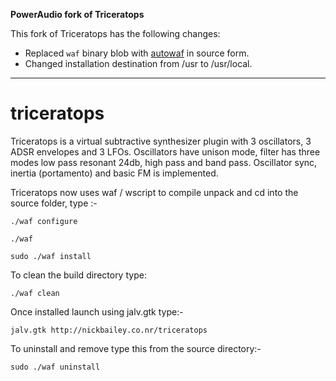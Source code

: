 **PowerAudio fork of Triceratops**

This fork of Triceratops has the following changes:

* Replaced `waf` binary blob with [autowaf] in source form.
* Changed installation destination from /usr to /usr/local.

[autowaf]: https://github.com/drobilla/autowaf

---

# triceratops

Triceratops is a virtual subtractive synthesizer plugin with 3 oscillators, 3 ADSR envelopes and 3 LFOs. Oscillators have unison mode, filter has three modes low pass resonant 24db, high pass and band pass. Oscillator sync, inertia (portamento) and basic FM is implemented. 

Triceratops now uses waf / wscript to compile unpack and cd into the source folder, type :-

`./waf configure`

`./waf`

`sudo ./waf install`

To clean the build directory type:

`./waf clean`


Once installed launch using jalv.gtk type:-

`jalv.gtk http://nickbailey.co.nr/triceratops`

To uninstall and remove type this from the source directory:-

`sudo ./waf uninstall`
